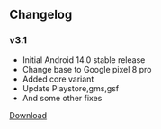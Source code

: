 ## Changelog
 
### v3.1
- Initial Android 14.0 stable release
- Change base to Google pixel 8 pro
- Added core variant
- Update Playstore,gms,gsf
- And some other fixes

[Download](https://litegapps.github.io)

